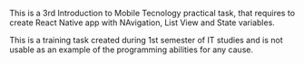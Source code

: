 This is a 3rd Introduction to Mobile Tecnology practical task, that requires to create React Native app with NAvigation, List View and State variables. 

This is a training task created during 1st semester of IT studies and is not usable as an example of the programming abilities for any cause. 
